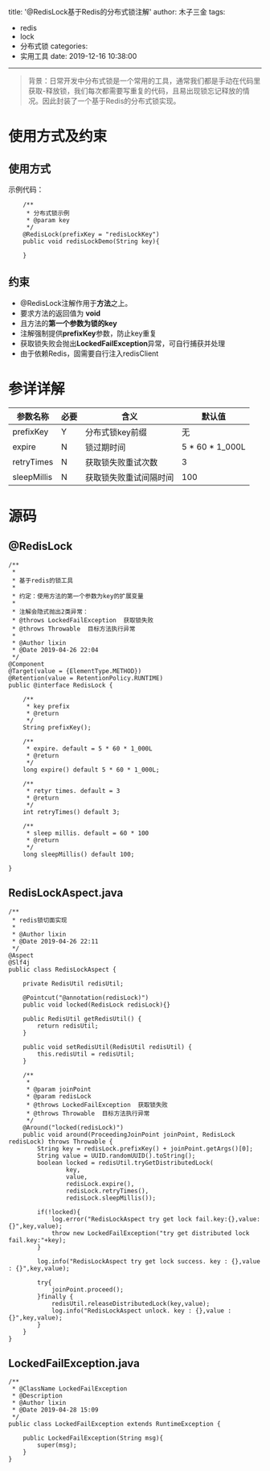 title: '@RedisLock基于Redis的分布式锁注解'
author: 木子三金
tags:
  - redis
  - lock
  - 分布式锁
categories:
  - 实用工具
date: 2019-12-16 10:38:00
---
>背景：日常开发中分布式锁是一个常用的工具，通常我们都是手动在代码里获取-释放锁，我们每次都需要写重复的代码，且易出现锁忘记释放的情况。因此封装了一个基于Redis的分布式锁实现。

<!-- more -->

# 使用方式及约束
## 使用方式
示例代码：
```
    /**
     * 分布式锁示例
     * @param key
     */
    @RedisLock(prefixKey = "redisLockKey")
    public void redisLockDemo(String key){

    }
```

## 约束
- @RedisLock注解作用于**方法**之上。
- 要求方法的返回值为 **void**
- 且方法的**第一个参数为锁的key**
- 注解强制提供**prefixKey**参数，防止key重复
- 获取锁失败会抛出**LockedFailException**异常，可自行捕获并处理
- 由于依赖Redis，固需要自行注入redisClient

# 参详详解
|参数名称|必要|含义|默认值|
|----|----|----|----|
|prefixKey|Y|分布式锁key前缀|无|
|expire|N|锁过期时间|5 * 60 * 1_000L|
|retryTimes|N|获取锁失败重试次数|3|
|sleepMillis|N|获取锁失败重试间隔时间|100|

# 源码
## @RedisLock
```
/**
 *
 * 基于redis的锁工具
 *
 * 约定：使用方法的第一个参数为key的扩展变量
 *
 * 注解会隐式抛出2类异常：
 * @throws LockedFailException  获取锁失败
 * @throws Throwable  目标方法执行异常
 *
 * @Author lixin
 * @Date 2019-04-26 22:04
 */
@Component
@Target(value = {ElementType.METHOD})
@Retention(value = RetentionPolicy.RUNTIME)
public @interface RedisLock {

    /**
     * key prefix
     * @return
     */
    String prefixKey();

    /**
     * expire. default = 5 * 60 * 1_000L
     * @return
     */
    long expire() default 5 * 60 * 1_000L;

    /**
     * retyr times. default = 3
     * @return
     */
    int retryTimes() default 3;

    /**
     * sleep millis. default = 60 * 100
     * @return
     */
    long sleepMillis() default 100;

}
```
## RedisLockAspect.java
```
/**
 * redis锁切面实现
 *
 * @Author lixin
 * @Date 2019-04-26 22:11
 */
@Aspect
@Slf4j
public class RedisLockAspect {

    private RedisUtil redisUtil;

    @Pointcut("@annotation(redisLock)")
    public void locked(RedisLock redisLock){}

    public RedisUtil getRedisUtil() {
        return redisUtil;
    }

    public void setRedisUtil(RedisUtil redisUtil) {
        this.redisUtil = redisUtil;
    }

    /**
     *
     * @param joinPoint
     * @param redisLock
     * @throws LockedFailException  获取锁失败
     * @throws Throwable  目标方法执行异常
     */
    @Around("locked(redisLock)")
    public void around(ProceedingJoinPoint joinPoint, RedisLock redisLock) throws Throwable {
        String key = redisLock.prefixKey() + joinPoint.getArgs()[0];
        String value = UUID.randomUUID().toString();
        boolean locked = redisUtil.tryGetDistributedLock(
                key,
                value,
                redisLock.expire(),
                redisLock.retryTimes(),
                redisLock.sleepMillis());

        if(!locked){
            log.error("RedisLockAspect try get lock fail.key:{},value:{}",key,value);
            throw new LockedFailException("try get distributed lock fail.key:"+key);
        }

        log.info("RedisLockAspect try get lock success. key : {},value : {}",key,value);

        try{
            joinPoint.proceed();
        }finally {
            redisUtil.releaseDistributedLock(key,value);
            log.info("RedisLockAspect unlock. key : {},value : {}",key,value);
        }
    }
}
```
## LockedFailException.java
```
/**
 * @ClassName LockedFailException
 * @Description
 * @Author lixin
 * @Date 2019-04-28 15:09
 */
public class LockedFailException extends RuntimeException {

    public LockedFailException(String msg){
        super(msg);
    }
}
```